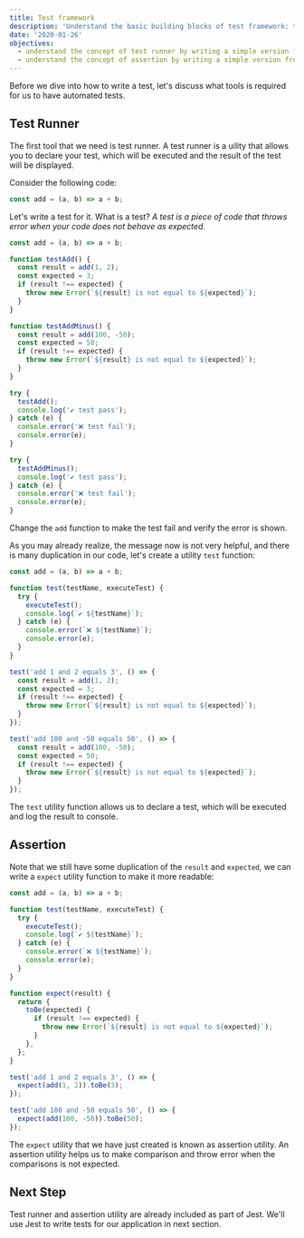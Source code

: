 ```yaml
---
title: Test framework
description: 'Understand the basic building blocks of test framework: test runner and assertion'
date: '2020-01-26'
objectives:
  - understand the concept of test runner by writing a simple version from scratch
  - understand the concept of assertion by writing a simple version from scratch
---
```


Before we dive into how to write a test, let's discuss what tools is required for us to have automated tests.

## Test Runner

The first tool that we need is test runner. A test runner is a uility that allows you to declare your test, which will be executed and the result of the test will be displayed.

Consider the following code:

```js
const add = (a, b) => a + b;
```

Let's write a test for it. What is a test? _A test is a piece of code that throws error when your code does not behave as expected._

```js live
const add = (a, b) => a + b;

function testAdd() {
  const result = add(1, 2);
  const expected = 3;
  if (result !== expected) {
    throw new Error(`${result} is not equal to ${expected}`);
  }
}

function testAddMinus() {
  const result = add(100, -50);
  const expected = 50;
  if (result !== expected) {
    throw new Error(`${result} is not equal to ${expected}`);
  }
}

try {
  testAdd();
  console.log('✔ test pass');
} catch (e) {
  console.error('❌ test fail');
  console.error(e);
}

try {
  testAddMinus();
  console.log('✔ test pass');
} catch (e) {
  console.error('❌ test fail');
  console.error(e);
}
```

<aside>

Change the `add` function to make the test fail and verify the error is shown.

</aside>

As you may already realize, the message now is not very helpful, and there is many duplication in our code, let's create a utility `test` function:

```js live
const add = (a, b) => a + b;

function test(testName, executeTest) {
  try {
    executeTest();
    console.log(`✔ ${testName}`);
  } catch (e) {
    console.error(`❌ ${testName}`);
    console.error(e);
  }
}

test('add 1 and 2 equals 3', () => {
  const result = add(1, 2);
  const expected = 3;
  if (result !== expected) {
    throw new Error(`${result} is not equal to ${expected}`);
  }
});

test('add 100 and -50 equals 50', () => {
  const result = add(100, -50);
  const expected = 50;
  if (result !== expected) {
    throw new Error(`${result} is not equal to ${expected}`);
  }
});
```

The `test` utility function allows us to declare a test, which will be executed and log the result to console.

## Assertion

Note that we still have some duplication of the `result` and `expected`, we can write a `expect` utility function to make it more readable:

```js live
const add = (a, b) => a + b;

function test(testName, executeTest) {
  try {
    executeTest();
    console.log(`✔ ${testName}`);
  } catch (e) {
    console.error(`❌ ${testName}`);
    console.error(e);
  }
}

function expect(result) {
  return {
    toBe(expected) {
      if (result !== expected) {
        throw new Error(`${result} is not equal to ${expected}`);
      }
    },
  };
}

test('add 1 and 2 equals 3', () => {
  expect(add(1, 2)).toBe(3);
});

test('add 100 and -50 equals 50', () => {
  expect(add(100, -50)).toBe(50);
});
```

The `expect` utility that we have just created is known as assertion utility. An assertion utility helps us to make comparison and throw error when the comparisons is not expected.

## Next Step

Test runner and assertion utility are already included as part of Jest. We'll use Jest to write tests for our application in next section.
